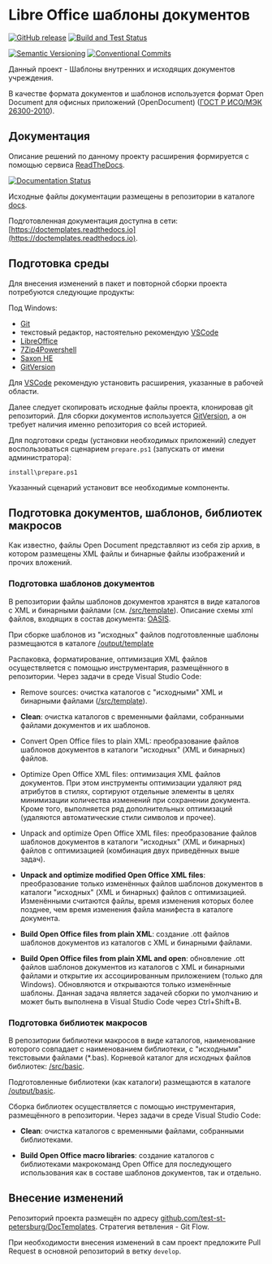 # Libre Office шаблоны документов

[![GitHub release](https://img.shields.io/github/v/release/test-st-petersburg/DocTemplates.svg?sort=semver&logo=github)](https://github.com/test-st-petersburg/DocTemplates/releases)
[![Build and Test Status](https://github.com/test-st-petersburg/DocTemplates/workflows/Build%20and%20test/badge.svg)](https://github.com/test-st-petersburg/DocTemplates/actions/workflows/build-and-test.yml)

[![Semantic Versioning](https://img.shields.io/static/v1?label=Semantic%20Versioning&message=v2.0.0&color=green&logo=semver)](https://semver.org/lang/ru/spec/v2.0.0.html)
[![Conventional Commits](https://img.shields.io/badge/Conventional%20Commits-v1.0.0-yellow.svg?logo=git)](https://conventionalcommits.org)

Данный проект - Шаблоны внутренних и исходящих документов учреждения.

В качестве формата документов и шаблонов используется
формат Open Document для офисных приложений (OpenDocument)
([ГОСТ Р ИСО/МЭК 26300-2010][]).

## Документация

Описание решений по данному проекту расширения формируется с помощью сервиса [ReadTheDocs][].

[![Documentation Status](https://readthedocs.org/projects/doctemplates/badge/?version=master)](https://doctemplates.readthedocs.io/ru/master/?badge=master)

Исходные файлы документации размещены в репозитории в каталоге
[docs](/docs).

Подготовленная документация доступна в сети:
[https://doctemplates.readthedocs.io](https://doctemplates.readthedocs.io).

## Подготовка среды

Для внесения изменений в пакет и повторной сборки проекта потребуются следующие продукты:

Под Windows:

- [Git][]
- текстовый редактор, настоятельно рекомендую [VSCode][]
- [LibreOffice][]
- [7Zip4Powershell][]
- [Saxon HE][]
- [GitVersion][]

Для [VSCode][] рекомендую установить расширения, указанные в рабочей области.

Далее следует скопировать исходные файлы проекта, клонировав git репозиторий.
Для сборки документов используется [GitVersion][], а он требует наличия именно
репозитория со всей историей.

Для подготовки среды (установки необходимых приложений)
следует воспользоваться сценарием `prepare.ps1` (запускать от имени администратора):

    install\prepare.ps1

Указанный сценарий установит все необходимые компоненты.

## Подготовка документов, шаблонов, библиотек макросов

Как известно, файлы Open Document представляют из себя zip архив,
в котором размещены XML файлы и бинарные файлы изображений и прочих вложений.

### Подготовка шаблонов документов

В репозитории файлы шаблонов документов хранятся в виде каталогов с XML и
бинарными файлами (см. [/src/template](/src/template)).
Описание схемы xml файлов, входящих в состав документа: [OASIS][].

При сборке шаблонов из "исходных" файлов подготовленные шаблоны
размещаются в каталоге [/output/template](/output/template)

Распаковка, форматирование, оптимизация XML файлов осуществляется
с помощью инструментария, размещённого в репозитории.
Через задачи в среде Visual Studio Code:

- Remove sources:
  очистка каталогов с "исходными"
  XML и бинарными файлами ([/src/template](/src/template)).

- **Clean**:
  очистка каталогов с временными файлами, собранными файлами
  документов и их шаблонов.

- Convert Open Office files to plain XML:
  преобразование файлов шаблонов документов в каталоги "исходных"
  (XML и бинарных) файлов.

- Optimize Open Office XML files:
  оптимизация XML файлов документов.
  При этом инструменты оптимизации удаляют ряд атрибутов в стилях,
  сортируют отдельные элементы в целях минимизации количества изменений
  при сохранении документа.
  Кроме того, выполняется ряд дополнительных оптимизаций
  (удаляются автоматические стили символов и прочее).

- Unpack and optimize Open Office XML files:
  преобразование файлов шаблонов документов в каталоги "исходных"
  (XML и бинарных) файлов с оптимизацией
  (комбинация двух приведённых выше задач).

- **Unpack and optimize modified Open Office XML files**:
  преобразование только изменённых файлов шаблонов документов
  в каталоги "исходных" (XML и бинарных) файлов с оптимизацией.
  Изменёнными считаются файлы, время изменения которых более позднее,
  чем время изменения файла манифеста в каталоге документа.

- **Build Open Office files from plain XML**:
  создание .ott файлов шаблонов документов из каталогов
  с XML и бинарными файлами.

- **Build Open Office files from plain XML and open**:
  обновление .ott файлов шаблонов документов из каталогов
  с XML и бинарными файлами и открытие их ассоциированным
  приложением (только для Windows).
  Обновляются и открываются только изменённые шаблоны.
  Данная задача является задачей сборки по умолчанию
  и может быть выполнена в Visual Studio Code через Ctrl+Shift+B.

### Подготовка библиотек макросов

В репозитории библиотеки макросов в виде каталогов,
наименование которого совпадает с наименованием библиотеки,
с "исходными" текстовыми файлами (*.bas).
Корневой каталог для исходных файлов библиотек: [/src/basic](/src/basic).

Подготовленные библиотеки (как каталоги)
размещаются в каталоге [/output/basic](/output/basic).

Сборка библиотек осуществляется с помощью инструментария, размещённого в репозитории.
Через задачи в среде Visual Studio Code:

- **Clean**:
  очистка каталогов с временными файлами, собранными библиотеками.

- **Build Open Office macro libraries**:
  создание каталогов с библиотеками макрокоманд Open Office
  для последующего использования как в составе шаблонов документов,
  так и отдельно.

## Внесение изменений

Репозиторий проекта размещён по адресу
[github.com/test-st-petersburg/DocTemplates](https://github.com/test-st-petersburg/DocTemplates).
Стратегия ветвления - Git Flow.

При необходимости внесения изменений в сам проект предложите Pull Request в основной
репозиторий в ветку `develop`.

[Git]: https://github.com/git-guides/install-git#install-git-on-windows "Install Git on Windows"
[VSCode]: https://code.visualstudio.com/ "Visual Studio Code"
[PowerShellCore]: https://github.com/PowerShell/PowerShell "PowerShell Core"
[LibreOffice]: https://ru.libreoffice.org "Libre Office"
[7Zip4Powershell]: https://github.com/thoemmi/7Zip4Powershell
[Saxon HE]: https://saxonica.com/products/products.xml "Saxon Home Edition"
[ReadTheDocs]: https://readthedocs.org
[OASIS]: https://docs.oasis-open.org/office/OpenDocument/v1.3/cs01/part3-schema/OpenDocument-v1.3-cs01-part3-schema.html "Open Document Format for Office Applications (OpenDocument) Version 1.3. Part 3: OpenDocument Schema"
[GitVersion]: https://github.com/GitTools/GitVersion "Easy Semantic Versioning for projects using Git"
[ГОСТ Р ИСО/МЭК 26300-2010]: http://protect.gost.ru/document.aspx?control=7&id=177075 "Информационная технология. Формат Open Document для офисных приложений (OpenDocument) v1.0"
